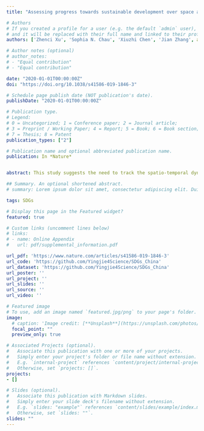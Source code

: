 ```yaml
---
title: "Assessing progress towards sustainable development over space and time"

# Authors
# If you created a profile for a user (e.g. the default `admin` user), write the username (folder name) here 
# and it will be replaced with their full name and linked to their profile.
authors: ['Zhenci Xu', 'Sophia N. Chau', 'Xiuzhi Chen', 'Jian Zhang', admin, 'Thomas Dietz', 'Jinyan Wang', 'Julie A. Winkler', 'Fan Fan', 'Baorong Huang', 'Shuxin Li', 'Shaohua Wu', 'Anna Herzberger', 'Ying Tang', 'Dequ Hong', 'Yunkai Li', 'Jianguo Liu']

# Author notes (optional)
# author_notes:
# - "Equal contribution"
# - "Equal contribution"

date: "2020-01-01T00:00:00Z"
doi: "https://doi.org/10.1038/s41586-019-1846-3"

# Schedule page publish date (NOT publication's date).
publishDate: "2020-01-01T00:00:00Z"

# Publication type.
# Legend: 
# 0 = Uncategorized; 1 = Conference paper; 2 = Journal article;
# 3 = Preprint / Working Paper; 4 = Report; 5 = Book; 6 = Book section;
# 7 = Thesis; 8 = Patent
publication_types: ["2"]

# Publication name and optional abbreviated publication name.
publication: In *Nature*


abstract: This study suggests the need to track the spatio-temporal dynamics of progress towards SDGs at the global level and in other nations.

## Summary. An optional shortened abstract.
# summary: Lorem ipsum dolor sit amet, consectetur adipiscing elit. Duis posuere tellus ac convallis placerat. Proin tincidunt magna sed ex sollicitudin condimentum.

tags: SDGs

# Display this page in the Featured widget?
featured: true

# Custom links (uncomment lines below)
# links:
# - name: Online Appendix
#   url: pdf/supplemental_information.pdf

url_pdf: 'https://www.nature.com/articles/s41586-019-1846-3'
url_code: 'https://github.com/Yingjie4Science/SDGs_China'
url_dataset: 'https://github.com/Yingjie4Science/SDGs_China'
url_poster: ''
url_project: ''
url_slides: ''
url_source: ''
url_video: ''

# Featured image
# To use, add an image named `featured.jpg/png` to your page's folder. 
image:
  # caption: 'Image credit: [**Unsplash**](https://unsplash.com/photos/pLCdAaMFLTE)'
  focal_point: ""
  preview_only: true

# Associated Projects (optional).
#   Associate this publication with one or more of your projects.
#   Simply enter your project's folder or file name without extension.
#   E.g. `internal-project` references `content/project/internal-project/index.md`.
#   Otherwise, set `projects: []`.
projects:
- []

# Slides (optional).
#   Associate this publication with Markdown slides.
#   Simply enter your slide deck's filename without extension.
#   E.g. `slides: "example"` references `content/slides/example/index.md`.
#   Otherwise, set `slides: ""`.
slides: ""
---
```


